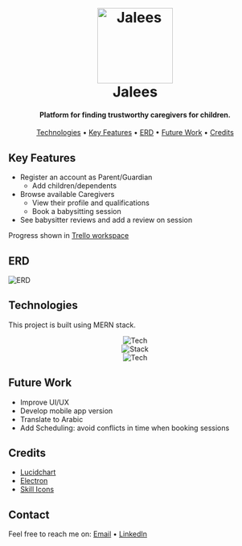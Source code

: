 <h1 align="center">
  <br>
  <img src="https://i.ibb.co/NTkKcfQ/logo-app.png" alt="Jalees" width="150" />
  <br>
  Jalees
  <br>
</h1>

<h4 align="center">Platform for finding trustworthy caregivers for children.</h4>

<p align="center">
  <a href="#technologies">Technologies</a> •
  <a href="#key-features">Key Features</a> •
  <a href="#erd">ERD</a> •
  <!-- <a href="#how-to-use">How To Use</a> • -->
  <a href="#future-work">Future Work</a> •
  <a href="#credits">Credits</a>
</p>

<!-- ![screenshot](url_here) -->

## Key Features

- Register an account as Parent/Guardian
  - Add children/dependents
- Browse available Caregivers
  - View their profile and qualifications
  - Book a babysitting session
- See babysitter reviews and add a review on session

Progress shown in [Trello workspace](https://trello.com/b/3N7fD2Q9/mvp)

## ERD

![ERD](https://i.ibb.co/r20fG91/ERD.png)

## Technologies

This project is built using MERN stack.

<div align="center">

![Tech](https://skillicons.dev/icons?i=html,css,js) <br/>
![Stack](https://skillicons.dev/icons?i=mongo,express,react,nodejs) <br/>
![Tech](https://skillicons.dev/icons?i=mui,vite,vscode,figma)

</div>

## Future Work

- Improve UI/UX
- Develop mobile app version
- Translate to Arabic
- Add Scheduling: avoid conflicts in time when booking sessions

## Credits

- [Lucidchart](https://lucid.app/)
- [Electron](http://electron.atom.io/)
- [Skill Icons](https://skillicons.dev/)

## Contact

Feel free to reach me on: [Email](mailto:hasan@madhoob.com) • [LinkedIn](https://www.linkedin.com/in/madhoob/)
